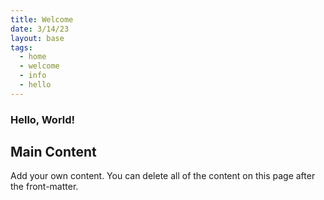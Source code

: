 ```yaml
---
title: Welcome
date: 3/14/23
layout: base
tags:
  - home
  - welcome
  - info
  - hello
---
```



<h3>Hello, World!<h3/>
<h2 class="mainHeading">Main Content</h2>
<section class="content">
  <p>Add your own content. You can delete all of the content on this page after the front-matter.</p>
</section>
